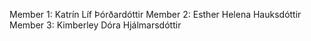 Member 1: Katrín Líf Þórðardóttir
Member 2: Esther Helena Hauksdóttir
Member 3: Kimberley Dóra Hjálmarsdóttir